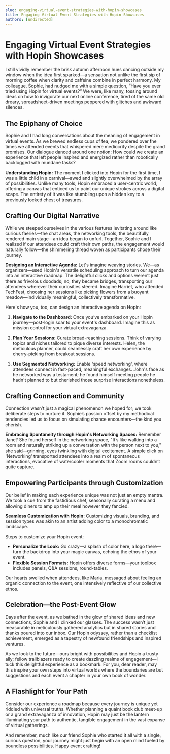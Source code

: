 ```yaml
---
slug: engaging-virtual-event-strategies-with-hopin-showcases
title: Engaging Virtual Event Strategies with Hopin Showcases
authors: [undirected]
---
```



# Engaging Virtual Event Strategies with Hopin Showcases

I still vividly remember the brisk autumn afternoon hues dancing outside my window when the idea first sparked—a sensation not unlike the first sip of morning coffee when clarity and caffeine combine in perfect harmony. My colleague, Sophie, had nudged me with a simple question, “Have you ever tried using Hopin for virtual events?” We were, like many, tossing around ideas on how to invigorate our next online conference, tired of the same old dreary, spreadsheet-driven meetings peppered with glitches and awkward silences.

## The Epiphany of Choice

Sophie and I had long conversations about the meaning of engagement in virtual events. As we brewed endless cups of tea, we pondered over the times we attended events that whispered mere mediocrity despite the grand promises. Our dialogue danced around one notion: How could we create an experience that left people inspired and energized rather than robotically backlogged with mundane tasks?

**Understanding Hopin:** The moment I clicked into Hopin for the first time, I was a little child in a carnival—awed and slightly overwhelmed by the array of possibilities. Unlike many tools, Hopin embraced a user-centric world, offering a canvas that enticed us to paint our unique strokes across a digital scape. The entirety of it was like stumbling upon a hidden key to a previously locked chest of treasures.

## Crafting Our Digital Narrative

While we steeped ourselves in the various features levitating around like curious faeries—the chat areas, the networking tools, the beautifully rendered main stage—an idea began to unfurl. Together, Sophie and I realized if our attendees could craft their own paths, the engagement would naturally follow—the shimmering thread woven as participants chose their journey.

**Designing an Interactive Agenda:** Let's imagine weaving stories. We—as organizers—used Hopin's versatile scheduling approach to turn our agenda into an interactive roadmap. The delightful clicks and options weren’t just there as frivolous doodads; no, they became bridges, transporting our attendees wherever their curiosities steered. Imagine Harriet, who attended TechFest, choosing her sessions like picking flowers from a buoyant meadow—individually meaningful, collectively transformative.

Here's how you, too, can design an interactive agenda on Hopin:

1. **Navigate to the Dashboard:** Once you’ve embarked on your Hopin journey—post-login soar to your event's dashboard. Imagine this as mission control for your virtual extravaganza.

2. **Plan Your Sessions:** Curate broad-reaching sessions. Think of varying topics and niches tailored to pique diverse interests. Helen, the meticulous planner, could seamlessly craft her own experience by cherry-picking from breakout sessions.

3. **Use Segmented Networking:** Enable 'speed networking', where attendees connect in fast-paced, meaningful exchanges. John's face as he networked was a testament; he found himself meeting people he hadn't planned to but cherished those surprise interactions nonetheless.

## Crafting Connection and Community

Connection wasn’t just a magical phenomenon we hoped for; we took deliberate steps to nurture it. Sophie’s passion offset by my methodical tendencies led us to focus on simulating chance encounters—the kind you cherish.

**Embracing Spontaneity through Hopin's Networking Spaces:** Remember Jane? She found herself in the networking space, "It’s like walking into a room and naturally striking up a conversation with the person next to you," she said—grinning, eyes twinkling with digital excitement. A simple click on 'Networking' transported attendees into a realm of spontaneous interactions, evocative of watercooler moments that Zoom rooms couldn’t quite capture.

## Empowering Participants through Customization

Our belief in making each experience unique was not just an empty mantra. We took a cue from the fastidious chef, seasonally curating a menu and allowing diners to amp up their meal however they fancied. 

**Seamless Customization with Hopin:** Customizing visuals, branding, and session types was akin to an artist adding color to a monochromatic landscape.

Steps to customize your Hopin event:
- **Personalize the Look:** Go crazy—a splash of color here, a logo there—turn the backdrop into your magic canvas, echoing the ethos of your event.
- **Flexible Session Formats:** Hopin offers diverse forms—your toolbox includes panels, Q&A sessions, round-tables. 

Our hearts swelled when attendees, like Maria, messaged about feeling an organic connection to the event, one intensively reflective of our collective ethos.

## Celebration—the Post-Event Glow

Days after the event, as we bathed in the glow of shared ideas and new connections, Sophie and I clinked our glasses. The success wasn’t just measurable in meticulously gathered analytics but in shared stories and thanks poured into our inbox. Our Hopin odyssey, rather than a checklist achievement, emerged as a tapestry of newfound friendships and inspired ventures.

As we look to the future—ours bright with possibilities and Hopin a trusty ally; fellow trailblazers ready to create dazzling realms of engagement—I tuck this delightful experience as a bookmark. For you, dear reader, may this inspire your own steps into virtual worlds where the boundaries are but suggestions and each event a chapter in your own book of wonder.

## A Flashlight for Your Path

Consider our experience a roadmap because every journey is unique yet riddled with universal truths. Whether planning a quaint book club meet-up or a grand extravaganza of innovation, Hopin may just be the lantern illuminating your path to authentic, tangible engagement in the vast expanse of virtual gatherings.

And remember, much like our friend Sophie who started it all with a single, curious question, your journey might just begin with an open mind fueled by boundless possibilities. Happy event crafting!